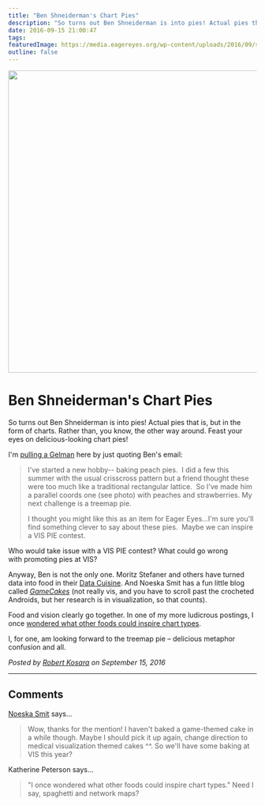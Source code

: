 ```yaml
---
title: "Ben Shneiderman's Chart Pies"
description: "So turns out Ben Shneiderman is into pies! Actual pies that is, but in the form of charts. Rather than, you know, the other way around. Feast your eyes on delicious-looking chart pies!"
date: 2016-09-15 21:00:47
tags: 
featuredImage: https://media.eagereyes.org/wp-content/uploads/2016/09/shneiderman-chartpies.jpg
outline: false
---
```


<p align="center"><img src="https://media.eagereyes.org/wp-content/uploads/2016/09/shneiderman-chartpies.jpg" width="816" height="612" /></p>

# Ben Shneiderman's Chart Pies

So turns out Ben Shneiderman is into pies! Actual pies that is, but in the form of charts. Rather than, you know, the other way around. Feast your eyes on delicious-looking chart pies!

I'm <a href="http://andrewgelman.com">pulling a Gelman</a> here by just quoting Ben's email:

>	I've started a new hobby-- baking peach pies.  I did a few this summer with the usual crisscross pattern but a friend thought these were too much like a traditional rectangular lattice.  So I've made him a parallel coords one (see photo) with peaches and strawberries. My next challenge is a treemap pie.
>	
>	I thought you might like this as an item for Eager Eyes...I'm sure you'll find something clever to say about these pies.  Maybe we can inspire a VIS PIE contest.

Who would take issue with a VIS PIE contest? What could go wrong with promoting pies at VIS?

Anyway, Ben is not the only one. Moritz Stefaner and others have turned data into food in their <a href="http://data-cuisine.net">Data Cuisine</a>. And Noeska Smit has a fun little blog called <em><a href="http://www.gamecakes.nl">GameCakes</a></em> (not really vis, and you have to scroll past the crocheted Androids, but her research is in visualization, so that counts).

Food and vision clearly go together. In one of my more ludicrous postings, I once <a href="/blog/2008/charts-and-metaphors">wondered what other foods could inspire chart types</a>.

I, for one, am looking forward to the treemap pie – delicious metaphor confusion and all.


_Posted by <a href="/about">Robert Kosara</a> on September 15, 2016_


<aside class="comments">

---
## Comments

<a href="http://www.noeskasmit.com" rel="nofollow noopener" target="_blank">Noeska Smit</a> says…
>	Wow, thanks for the mention! I haven't baked a game-themed cake in a while though. Maybe I should pick it up again, change direction to medical visualization themed cakes ^^. So we'll have some baking at VIS this year?

Katherine Peterson says…
>	"I once wondered what other foods could inspire chart types."  Need I say, spaghetti and network maps?

</aside>

